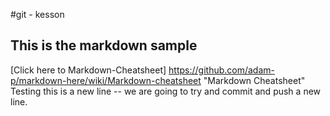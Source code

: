 #git - kesson
## This is the markdown sample
[Click here to Markdown-Cheatsheet] https://github.com/adam-p/markdown-here/wiki/Markdown-cheatsheet "Markdown Cheatsheet"
Testing this is a new line -- we are going to try and commit and push a new line.
